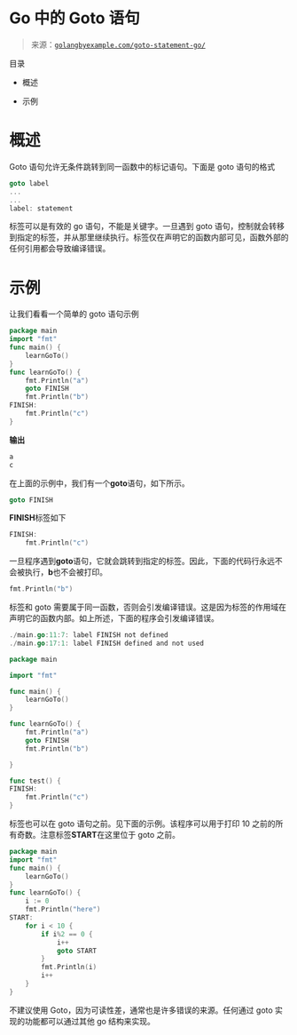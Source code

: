 <!--yml

类别：未分类

日期：2024-10-13 06:30:53

-->

# Go 中的 Goto 语句

> 来源：[`golangbyexample.com/goto-statement-go/`](https://golangbyexample.com/goto-statement-go/)

目录

+   概述

+   示例 

# **概述**

Goto 语句允许无条件跳转到同一函数中的标记语句。下面是 goto 语句的格式

```go
goto label
...
...
label: statement
```

标签可以是有效的 go 语句，不能是关键字。一旦遇到 goto 语句，控制就会转移到指定的标签，并从那里继续执行。标签仅在声明它的函数内部可见，函数外部的任何引用都会导致编译错误。

# **示例**

让我们看看一个简单的 goto 语句示例

```go
package main
import "fmt"
func main() {
    learnGoTo()
}
func learnGoTo() {
    fmt.Println("a")
    goto FINISH
    fmt.Println("b")
FINISH:
    fmt.Println("c")
}
```

**输出**

```go
a
c
```

在上面的示例中，我们有一个**goto**语句，如下所示。

```go
goto FINISH
```

**FINISH**标签如下

```go
FINISH:
    fmt.Println("c")
```

一旦程序遇到**goto**语句，它就会跳转到指定的标签。因此，下面的代码行永远不会被执行，**b**也不会被打印。

```go
fmt.Println("b")
```

标签和 goto 需要属于同一函数，否则会引发编译错误。这是因为标签的作用域在声明它的函数内部。如上所述，下面的程序会引发编译错误。

```go
./main.go:11:7: label FINISH not defined
./main.go:17:1: label FINISH defined and not used
```

```go
package main

import "fmt"

func main() {
	learnGoTo()
}

func learnGoTo() {
	fmt.Println("a")
	goto FINISH
	fmt.Println("b")

}

func test() {
FINISH:
	fmt.Println("c")
}
```

标签也可以在 goto 语句之前。见下面的示例。该程序可以用于打印 10 之前的所有奇数。注意标签**START**在这里位于 goto 之前。

```go
package main
import "fmt"
func main() {
    learnGoTo()
}
func learnGoTo() {
    i := 0
    fmt.Println("here")
START:
    for i < 10 {
        if i%2 == 0 {
            i++
            goto START
        }  
        fmt.Println(i)
        i++
    }
}
```

不建议使用 Goto，因为可读性差，通常也是许多错误的来源。任何通过 goto 实现的功能都可以通过其他 go 结构来实现。


